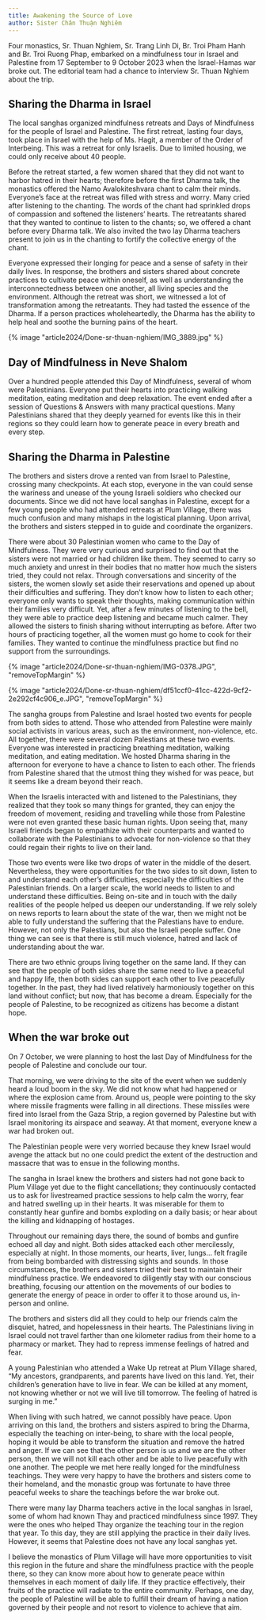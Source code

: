 ```yaml
---
title: Awakening the Source of Love
author: Sister Chân Thuận Nghiêm
---
```


<p class="editors-preface">Four monastics, Sr. Thuan Nghiem, Sr. Trang Linh Di, Br. Troi Pham Hanh and Br. Troi Ruong Phap, embarked on a mindfulness tour in Israel and Palestine from 17 September to 9 October 2023 when the Israel-Hamas war broke out. The editorial team had a chance to interview Sr. Thuan Nghiem about the trip.</p>

## Sharing the Dharma in Israel

The local sanghas organized mindfulness retreats and Days of Mindfulness for the people of Israel and Palestine. The first retreat, lasting four days, took place in Israel with the help of Ms. Hagit, a member of the Order of Interbeing. This was a retreat for only Israelis. Due to limited housing, we could only receive about 40 people.

Before the retreat started, a few women shared that they did not want to harbor hatred in their hearts; therefore before the first Dharma talk, the monastics offered the Namo Avalokiteshvara chant to calm their minds. Everyone’s face at the retreat was filled with stress and worry. Many cried after listening to the chanting. The words of the chant had sprinkled drops of compassion and softened the listeners’ hearts. The retreatants shared that they wanted to continue to listen to the chants; so, we offered a chant before every Dharma talk. We also invited the two lay Dharma teachers present to join us in the chanting to fortify the collective energy of the chant.

Everyone expressed their longing for peace and a sense of safety in their daily lives. In response, the brothers and sisters shared about concrete practices to cultivate peace within oneself, as well as understanding the interconnectedness between one another, all living species and the environment. Although the retreat was short, we witnessed a lot of transformation among the retreatants. They had tasted the essence of the Dharma. If a person practices wholeheartedly, the Dharma has the ability to help heal and soothe the burning pains of the heart.

{% image "article2024/Done-sr-thuan-nghiem/IMG_3889.jpg" %}

## Day of Mindfulness in Neve Shalom

Over a hundred people attended this Day of Mindfulness, several of whom were Palestinians. Everyone put their hearts into practicing walking meditation, eating meditation and deep relaxation. The event ended after a session of Questions & Answers with many practical questions. Many Palestinians shared that they deeply yearned for events like this in their regions so they could learn how to generate peace in every breath and every step.

## Sharing the Dharma in Palestine

The brothers and sisters drove a rented van from Israel to Palestine, crossing many checkpoints. At each stop, everyone in the van could sense the wariness and unease of the young Israeli soldiers who checked our documents. Since we did not have local sanghas in Palestine, except for a few young people who had attended retreats at Plum Village, there was much confusion and many mishaps in the logistical planning. Upon arrival, the brothers and sisters stepped in to guide and coordinate the organizers.

There were about 30 Palestinian women who came to the Day of Mindfulness. They were very curious and surprised to find out that the sisters were not married or had children like them. They seemed to carry so much anxiety and unrest in their bodies that no matter how much the sisters tried, they could not relax. Through conversations and sincerity of the sisters, the women slowly set aside their reservations and opened up about their difficulties and suffering. They don’t know how to listen to each other; everyone only wants to speak their thoughts, making communication within their families very difficult. Yet, after a few minutes of listening to the bell, they were able to practice deep listening and became much calmer. They allowed the sisters to finish sharing without interrupting as before. After two hours of practicing together, all the women must go home to cook for their families. They wanted to continue the mindfulness practice but find no support from the surroundings.

{% image "article2024/Done-sr-thuan-nghiem/IMG-0378.JPG", "removeTopMargin" %}

{% image "article2024/Done-sr-thuan-nghiem/df51ccf0-41cc-422d-9cf2-2e292cf4c906_e.JPG", "removeTopMargin" %}

The sangha groups from Palestine and Israel hosted two events for people from both sides to attend. Those who attended from Palestine were mainly social activists in various areas, such as the environment, non-violence, etc. All together, there were several dozen Palestians at these two events. Everyone was interested in practicing breathing meditation, walking meditation, and eating meditation. We hosted Dharma sharing in the afternoon for everyone to have a chance to listen to each other. The friends from Palestine shared that the utmost thing they wished for was peace, but it seems like a dream beyond their reach.

When the Israelis interacted with and listened to the Palestinians, they realized that they took so many things for granted, they can enjoy the freedom of movement, residing and travelling while those from Palestine were not even granted these basic human rights. Upon seeing that, many Israeli friends began to empathize with their counterparts and wanted to collaborate with the Palestinians to advocate for non-violence so that they could regain their rights to live on their land.

Those two events were like two drops of water in the middle of the desert. Nevertheless, they were opportunities for the two sides to sit down, listen to and understand each other’s difficulties, especially the difficulties of the Palestinian friends. On a larger scale, the world needs to listen to and understand these difficulties. Being on-site and in touch with the daily realities of the people helped us deepen our understanding. If we rely solely on news reports to learn about the state of the war, then we might not be able to fully understand the suffering that the Palestians have to endure. However, not only the Palestians, but also the Israeli people suffer. One thing we can see is that there is still much violence, hatred and lack of understanding about the war.

There are two ethnic groups living together on the same land. If they can see that the people of both sides share the same need to live a peaceful and happy life, then both sides can support each other to live peacefully together. In the past, they had lived relatively harmoniously together on this land without conflict; but now, that has become a dream. Especially for the people of Palestine, to be recognized as citizens has become a distant hope.

## When the war broke out

On 7 October, we were planning to host the last Day of Mindfulness for the people of Palestine and conclude our tour.

That morning, we were driving to the site of the event when we suddenly heard a loud boom in the sky. We did not know what had happened or where the explosion came from. Around us, people were pointing to the sky where missile fragments were falling in all directions. These missiles were fired into Israel from the Gaza Strip, a region governed by Palestine but with Israel monitoring its airspace and seaway. At that moment, everyone knew a war had broken out.

The Palestinian people were very worried because they knew Israel would avenge the attack but no one could predict the extent of the destruction and massacre that was to ensue in the following months.

The sangha in Israel knew the brothers and sisters had not gone back to Plum Village yet due to the flight cancellations; they continuously contacted us to ask for livestreamed practice sessions to help calm the worry, fear and hatred swelling up in their hearts. It was miserable for them to constantly hear gunfire and bombs exploding on a daily basis; or hear about the killing and kidnapping of hostages.

Throughout our remaining days there, the sound of bombs and gunfire echoed all day and night. Both sides attacked each other mercilessly, especially at night. In those moments, our hearts, liver, lungs… felt fragile from being bombarded with distressing sights and sounds. In those circumstances, the brothers and sisters tried their best to maintain their mindfulness practice. We endeavored to diligently stay with our conscious breathing, focusing our attention on the movements of our bodies to generate the energy of peace in order to offer it to those around us, in-person and online.

The brothers and sisters did all they could to help our friends calm the disquiet, hatred, and hopelessness in their hearts. The Palestinians living in Israel could not travel farther than one kilometer radius from their home to a pharmacy or market. They had to repress immense feelings of hatred and fear.

A young Palestinian who attended a Wake Up retreat at Plum Village shared, “My ancestors, grandparents, and parents have lived on this land. Yet, their children’s generation have to live in fear. We can be killed at any moment, not knowing whether or not we will live till tomorrow. The feeling of hatred is surging in me.”

When living with such hatred, we cannot possibly have peace. Upon arriving on this land, the brothers and sisters aspired to bring the Dharma, especially the teaching on inter-being, to share with the local people, hoping it would be able to transform the situation and remove the hatred and anger. If we can see that the other person is us and we are the other person, then we will not kill each other and be able to live peacefully with one another. The people we met here really longed for the mindfulness teachings. They were very happy to have the brothers and sisters come to their homeland, and the monastic group was fortunate to have three peaceful weeks to share the teachings before the war broke out.

There were many lay Dharma teachers active in the local sanghas in Israel, some of whom had known Thay and practiced mindfulness since 1997. They were the ones who helped Thay organize the teaching tour in the region that year. To this day, they are still applying the practice in their daily lives. However, it seems that Palestine does not have any local sanghas yet.

I believe the monastics of Plum Village will have more opportunities to visit this region in the future and share the mindfulness practice with the people there, so they can know more about how to generate peace within themselves in each moment of daily life. If they practice effectively, their fruits of the practice will radiate to the entire community. Perhaps, one day, the people of Palestine will be able to fulfill their dream of having a nation governed by their people and not resort to violence to achieve that aim.
